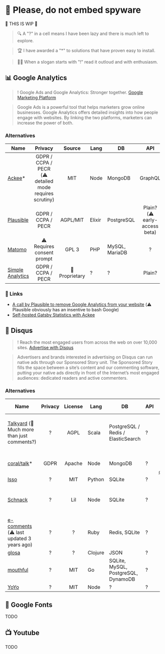 # :pray: Please, do not embed spyware

:construction: THIS IS WIP :construction:

> :mag: A "?" in a cell means I have been lazy and there is much left to
> explore.

> :trophy: I have awarded a "\*" to solutions that have proven easy to install.

> :man_office_worker: When a slogan starts with "!" read it outloud and with enthusiasm.


## :bar_chart: Google Analytics

> ! Google Ads and Google Analytics: Stronger together.
> [Google Marketing Platform](https://web.archive.org/web/20210413111911/https://marketingplatform.google.com/about/resources/analytics-ads-integration-feature-brief/)

> Google Ads is a powerful tool that helps marketers grow online businesses.
> Google Analytics offers detailed insights into how people engage with
> websites. By linking the two platforms, marketers can increase the power of
> both.

### Alternatives

| Name | Privacy | Source | Lang | DB | API | Docker |
| ---- | :-----: | :----: | ---- | -- | :-: | :----: |
| [Ackee](https://ackee.electerious.com)\* | GDPR / CCPA / PECR (:warning: detailed mode requires scrutiny) | MIT | Node | MongoDB | GraphQL | `Dockerfile`, `docker-compose.yml`, [`electerious/ackee`](https://hub.docker.com/r/electerious/ackee) |
| [Plausible](https://plausible.io) | GDPR / CCPA / PECR | AGPL/MIT | Elixir | PostgreSQL | Plain? (:warning: early-access beta) | `Dockerfile`, ?, ? |
| [Matomo](https://matomo.org) | :warning: Requires consent prompt | GPL 3 | PHP | MySQL, MariaDB | ? | :x: |
| [Simple Analytics](https://simpleanalytics.com) | GDPR / CCPA / PECR | :stop_sign: Proprietary | ? | ? | Plain? | :x: |

### :link: Links

  - [A call by Plausible to remove Google Analytics from your website](https://plausible.io/blog/remove-google-analytics)
  (:warning: Plausible obviously has an insentive to bash Google)
  - [Self-hosted Gatsby Statistics with Ackee](https://dev.to/aleccool213/quit-google-analytics-self-hosted-gatsby-statistics-with-ackee-4011)

## :speech_balloon: Disqus

> ! Reach the most engaged users from across the web on over 10,000 sites.
> [Advertise with Disqus](https://web.archive.org/web/20210413112132/https://about.disqus.com/advertise)

> Advertisers and brands interested in advertising on Disqus can run native ads
> through our Sponsored Story unit. The Sponsored Story fills the space between
> a site’s content and our commenting software, putting your native ads
> directly in front of the Internet’s most engaged audiences: dedicated readers
> and active commenters.

### Alternatives

| Name | Privacy | License | Lang | DB | API | Docker | User AUTH |
| ---- | :-----: | :-----: | ---- | -- | --- | :----: | --------- |
| [Talkyard](https://github.com/debiki/talkyard) (:elephant: Much more than just comments?) | ? | AGPL | Scala | PostgreSQL / Redis / ElasticSearch | ? | `Dockerfile`, `docker-compose.yml`, a multitude of available Docker images | ? |
| [coral/talk](https://github.com/coralproject/talk)\* | GDPR | Apache | Node | MongoDB | ? |`Dockerfile`, [`docker-compose.yml`](https://docs.coralproject.net/coral), [`coralproject/talk`](https://hub.docker.com/r/coralproject/tal) | ? |
| [Isso](https://github.com/posativ/isso) | ? | MIT | Python | SQLite | ? | :x: | ? |
| [Schnack](https://github.com/schn4ck/schnack) | ? | Lil | Node | SQLite | ? | `Dockerfile` | Mastodon, GitHub, Twitter, Google, Facebook |
| [e-comments](https://github.com/skx/e-comments) (:warning:  last updated 3 years ago) | ? |? | Ruby | Redis, SQLite | ? | ? | ? |
| [glosa](https://github.com/glosa/glosa-server) | ? | ? | Clojure | JSON | ? | ? | ? |
| [mouthful](https://github.com/vkuznecovas/mouthful) | ? | MIT | Go | SQLite, MySQL, PostgreSQL, DynamoDB | ? | `Dockerfile`, ?, ? | ? |
| [YoYo](https://github.com/metrue/YoYo) | ? | MIT | Node | ? | ? | ? | ? |

## :symbols: Google Fonts

TODO

## :tv: Youtube

TODO

